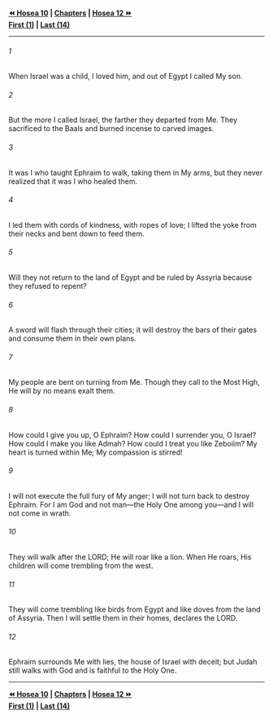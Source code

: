   
**[⏪ Hosea 10](./Hosea%2010.md) | [Chapters](./_index.md) | [Hosea 12 ⏩](./Hosea%2012.md)**  
**[First (1)](./Hosea%201.md) | [Last (14)](./Hosea%2014.md)**  
  
---  
  
###### 1  
When Israel was a child, I loved him, and out of Egypt I called My son.  
  
###### 2  
But the more I called Israel, the farther they departed from Me. They sacrificed to the Baals and burned incense to carved images.  
  
###### 3  
It was I who taught Ephraim to walk, taking them in My arms, but they never realized that it was I who healed them.  
  
###### 4  
I led them with cords of kindness, with ropes of love; I lifted the yoke from their necks and bent down to feed them.  
  
###### 5  
Will they not return to the land of Egypt and be ruled by Assyria because they refused to repent?  
  
###### 6  
A sword will flash through their cities; it will destroy the bars of their gates and consume them in their own plans.  
  
###### 7  
My people are bent on turning from Me. Though they call to the Most High, He will by no means exalt them.  
  
###### 8  
How could I give you up, O Ephraim? How could I surrender you, O Israel? How could I make you like Admah? How could I treat you like Zeboiim? My heart is turned within Me; My compassion is stirred!  
  
###### 9  
I will not execute the full fury of My anger; I will not turn back to destroy Ephraim. For I am God and not man—the Holy One among you—and I will not come in wrath.  
  
###### 10  
They will walk after the LORD; He will roar like a lion. When He roars, His children will come trembling from the west.  
  
###### 11  
They will come trembling like birds from Egypt and like doves from the land of Assyria. Then I will settle them in their homes, declares the LORD.  
  
###### 12  
Ephraim surrounds Me with lies, the house of Israel with deceit; but Judah still walks with God and is faithful to the Holy One.  
  
  
---  
  
**[⏪ Hosea 10](./Hosea%2010.md) | [Chapters](./_index.md) | [Hosea 12 ⏩](./Hosea%2012.md)**  
**[First (1)](./Hosea%201.md) | [Last (14)](./Hosea%2014.md)**  
  
